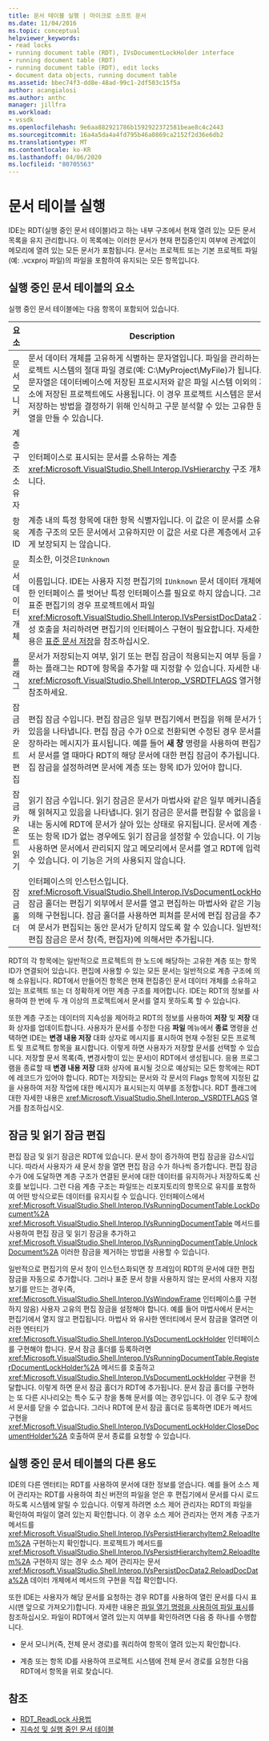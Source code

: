 ```yaml
---
title: 문서 테이블 실행 | 마이크로 소프트 문서
ms.date: 11/04/2016
ms.topic: conceptual
helpviewer_keywords:
- read locks
- running document table (RDT), IVsDocumentLockHolder interface
- running document table (RDT)
- running document table (RDT), edit locks
- document data objects, running document table
ms.assetid: bbec74f3-dd8e-48ad-99c1-2df503c15f5a
author: acangialosi
ms.author: anthc
manager: jillfra
ms.workload:
- vssdk
ms.openlocfilehash: 9e6aa882921786b1592922372581beae8c4c2443
ms.sourcegitcommit: 16a4a5da4a4fd795b46a0869ca2152f2d36e6db2
ms.translationtype: MT
ms.contentlocale: ko-KR
ms.lasthandoff: 04/06/2020
ms.locfileid: "80705563"
---
```

# <a name="running-document-table"></a>문서 테이블 실행
IDE는 RDT(실행 중인 문서 테이블)라고 하는 내부 구조에서 현재 열려 있는 모든 문서 목록을 유지 관리합니다. 이 목록에는 이러한 문서가 현재 편집중인지 여부에 관계없이 메모리에 열려 있는 모든 문서가 포함됩니다. 문서는 프로젝트 또는 기본 프로젝트 파일(예: .vcxproj 파일)의 파일을 포함하여 유지되는 모든 항목입니다.

## <a name="elements-of-the-running-document-table"></a>실행 중인 문서 테이블의 요소
 실행 중인 문서 테이블에는 다음 항목이 포함되어 있습니다.

|요소|Description|
|-------------|-----------------|
|문서 모니커|문서 데이터 개체를 고유하게 식별하는 문자열입니다. 파일을 관리하는 프로젝트 시스템의 절대 파일 경로(예: C:\MyProject\MyFile)가 됩니다. 이 문자열은 데이터베이스에 저장된 프로시저와 같은 파일 시스템 이외의 저장소에 저장된 프로젝트에도 사용됩니다. 이 경우 프로젝트 시스템은 문서를 저장하는 방법을 결정하기 위해 인식하고 구문 분석할 수 있는 고유한 문자열을 만들 수 있습니다.|
|계층 구조 소유자|인터페이스로 표시되는 문서를 소유하는 계층 <xref:Microsoft.VisualStudio.Shell.Interop.IVsHierarchy> 구조 개체입니다.|
|항목 ID|계층 내의 특정 항목에 대한 항목 식별자입니다. 이 값은 이 문서를 소유하는 계층 구조의 모든 문서에서 고유하지만 이 값은 서로 다른 계층에서 고유하게 보장되지 는 않습니다.|
|문서 데이터 개체|최소한, 이것은`IUnknown`<br /><br /> 이름입니다. IDE는 사용자 지정 편집기의 `IUnknown` 문서 데이터 개체에 대한 인터페이스 를 벗어난 특정 인터페이스를 필요로 하지 않습니다. 그러나 표준 편집기의 경우 프로젝트에서 파일 <xref:Microsoft.VisualStudio.Shell.Interop.IVsPersistDocData2> 지속성 호출을 처리하려면 편집기의 인터페이스 구현이 필요합니다. 자세한 내용은 [표준 문서 저장](../../extensibility/internals/saving-a-standard-document.md)을 참조하십시오.|
|플래그|문서가 저장되는지 여부, 읽기 또는 편집 잠금이 적용되는지 여부 등을 제어하는 플래그는 RDT에 항목을 추가할 때 지정할 수 있습니다. 자세한 내용은 <xref:Microsoft.VisualStudio.Shell.Interop._VSRDTFLAGS> 열거형을 참조하세요.|
|잠금 카운트 편집|편집 잠금 수입니다. 편집 잠금은 일부 편집기에서 편집을 위해 문서가 열려 있음을 나타냅니다. 편집 잠금 수가 0으로 전환되면 수정된 경우 문서를 저장하라는 메시지가 표시됩니다. 예를 들어 **새 창** 명령을 사용하여 편집기에서 문서를 열 때마다 RDT의 해당 문서에 대한 편집 잠금이 추가됩니다. 편집 잠금을 설정하려면 문서에 계층 또는 항목 ID가 있어야 합니다.|
|잠금 카운트 읽기|읽기 잠금 수입니다. 읽기 잠금은 문서가 마법사와 같은 일부 메커니즘을 통해 읽혀지고 있음을 나타냅니다. 읽기 잠금은 문서를 편집할 수 없음을 나타내는 동시에 RDT에 문서가 살아 있는 상태로 유지됩니다. 문서에 계층 구조 또는 항목 ID가 없는 경우에도 읽기 잠금을 설정할 수 있습니다. 이 기능을 사용하면 문서에서 관리되지 않고 메모리에서 문서를 열고 RDT에 입력할 수 있습니다. 이 기능은 거의 사용되지 않습니다.|
|잠금 홀더|인터페이스의 인스턴스입니다. <xref:Microsoft.VisualStudio.Shell.Interop.IVsDocumentLockHolder> 잠금 홀더는 편집기 외부에서 문서를 열고 편집하는 마법사와 같은 기능에 의해 구현됩니다. 잠금 홀더를 사용하면 피쳐를 문서에 편집 잠금을 추가하여 문서가 편집되는 동안 문서가 닫히지 않도록 할 수 있습니다. 일반적으로 편집 잠금은 문서 창(즉, 편집자)에 의해서만 추가됩니다.|

 RDT의 각 항목에는 일반적으로 프로젝트의 한 노드에 해당하는 고유한 계층 또는 항목 ID가 연결되어 있습니다. 편집에 사용할 수 있는 모든 문서는 일반적으로 계층 구조에 의해 소유됩니다. RDT에서 만들어진 항목은 현재 편집중인 문서 데이터 개체를 소유하고 있는 프로젝트 또는 더 정확하게 어떤 계층 구조를 제어합니다. IDE는 RDT의 정보를 사용하여 한 번에 두 개 이상의 프로젝트에서 문서를 열지 못하도록 할 수 있습니다.

 또한 계층 구조는 데이터의 지속성을 제어하고 RDT의 정보를 사용하여 **저장** 및 **저장** 대화 상자를 업데이트합니다. 사용자가 문서를 수정한 다음 **파일** 메뉴에서 **종료** 명령을 선택하면 IDE는 **변경 내용 저장** 대화 상자로 메시지를 표시하여 현재 수정된 모든 프로젝트 및 프로젝트 항목을 표시합니다. 이렇게 하면 사용자가 저장할 문서를 선택할 수 있습니다. 저장할 문서 목록(즉, 변경사항이 있는 문서)이 RDT에서 생성됩니다. 응용 프로그램을 종료할 때 **변경 내용 저장** 대화 상자에 표시될 것으로 예상되는 모든 항목에는 RDT에 레코드가 있어야 합니다. RDT는 저장되는 문서와 각 문서의 Flags 항목에 지정된 값을 사용하여 저장 작업에 대한 메시지가 표시되는지 여부를 조정합니다. RDT 플래그에 대한 자세한 내용은 <xref:Microsoft.VisualStudio.Shell.Interop._VSRDTFLAGS> 열거를 참조하십시오.

## <a name="edit-locks-and-read-locks"></a>잠금 및 읽기 잠금 편집
 편집 잠금 및 읽기 잠금은 RDT에 있습니다. 문서 창이 증가하여 편집 잠금을 감소시입니다. 따라서 사용자가 새 문서 창을 열면 편집 잠금 수가 하나씩 증가합니다. 편집 잠금 수가 0에 도달하면 계층 구조가 연결된 문서에 대한 데이터를 유지하거나 저장하도록 신호를 보입니다. 그런 다음 계층 구조는 파일또는 리포지토리의 항목으로 유지를 포함하여 어떤 방식으로든 데이터를 유지시킬 수 있습니다. 인터페이스에서 <xref:Microsoft.VisualStudio.Shell.Interop.IVsRunningDocumentTable.LockDocument%2A> <xref:Microsoft.VisualStudio.Shell.Interop.IVsRunningDocumentTable> 메서드를 사용하여 편집 잠금 및 읽기 잠금을 추가하고 <xref:Microsoft.VisualStudio.Shell.Interop.IVsRunningDocumentTable.UnlockDocument%2A> 이러한 잠금을 제거하는 방법을 사용할 수 있습니다.

 일반적으로 편집기의 문서 창이 인스턴스화되면 창 프레임이 RDT의 문서에 대한 편집 잠금을 자동으로 추가합니다. 그러나 표준 문서 창을 사용하지 않는 문서의 사용자 지정 보기를 만드는 경우(즉, <xref:Microsoft.VisualStudio.Shell.Interop.IVsWindowFrame> 인터페이스를 구현하지 않음) 사용자 고유의 편집 잠금을 설정해야 합니다. 예를 들어 마법사에서 문서는 편집기에서 열지 않고 편집됩니다. 마법사 와 유사한 엔터티에서 문서 잠금을 열려면 이러한 엔터티가 <xref:Microsoft.VisualStudio.Shell.Interop.IVsDocumentLockHolder> 인터페이스를 구현해야 합니다. 문서 잠금 홀더를 등록하려면 <xref:Microsoft.VisualStudio.Shell.Interop.IVsRunningDocumentTable.RegisterDocumentLockHolder%2A> 메서드를 호출하고 <xref:Microsoft.VisualStudio.Shell.Interop.IVsDocumentLockHolder> 구현을 전달합니다. 이렇게 하면 문서 잠금 홀더가 RDT에 추가됩니다. 문서 잠금 홀더를 구현하는 또 다른 시나리오는 특수 도구 창을 통해 문서를 여는 경우입니다. 이 경우 도구 창에서 문서를 닫을 수 없습니다. 그러나 RDT에 문서 잠금 홀더로 등록하면 IDE가 메서드 구현을 <xref:Microsoft.VisualStudio.Shell.Interop.IVsDocumentLockHolder.CloseDocumentHolder%2A> 호출하여 문서 종료를 요청할 수 있습니다.

## <a name="other-uses-of-the-running-document-table"></a>실행 중인 문서 테이블의 다른 용도
 IDE의 다른 엔터티는 RDT를 사용하여 문서에 대한 정보를 얻습니다. 예를 들어 소스 제어 관리자는 RDT를 사용하여 최신 버전의 파일을 얻은 후 편집기에서 문서를 다시 로드하도록 시스템에 알릴 수 있습니다. 이렇게 하려면 소스 제어 관리자는 RDT의 파일을 확인하여 파일이 열려 있는지 확인합니다. 이 경우 소스 제어 관리자는 먼저 계층 구조가 메서드를 <xref:Microsoft.VisualStudio.Shell.Interop.IVsPersistHierarchyItem2.ReloadItem%2A> 구현하는지 확인합니다. 프로젝트가 메서드를 <xref:Microsoft.VisualStudio.Shell.Interop.IVsPersistHierarchyItem2.ReloadItem%2A> 구현하지 않는 경우 소스 제어 관리자는 문서 <xref:Microsoft.VisualStudio.Shell.Interop.IVsPersistDocData2.ReloadDocData%2A> 데이터 개체에서 메서드의 구현을 직접 확인합니다.

 또한 IDE는 사용자가 해당 문서를 요청하는 경우 RDT를 사용하여 열린 문서를 다시 표시(맨 앞으로 가져오기)합니다. 자세한 내용은 [파일 열기 명령을 사용하여 파일 표시](../../extensibility/internals/displaying-files-by-using-the-open-file-command.md)를 참조하십시오. 파일이 RDT에서 열려 있는지 여부를 확인하려면 다음 중 하나를 수행합니다.

- 문서 모니커(즉, 전체 문서 경로)를 쿼리하여 항목이 열려 있는지 확인합니다.

- 계층 또는 항목 ID를 사용하여 프로젝트 시스템에 전체 문서 경로를 요청한 다음 RDT에서 항목을 위로 찾습니다.

## <a name="see-also"></a>참조
- [RDT_ReadLock 사용법](../../extensibility/internals/rdt-readlock-usage.md)
- [지속성 및 실행 중인 문서 테이블](../../extensibility/internals/persistence-and-the-running-document-table.md)
